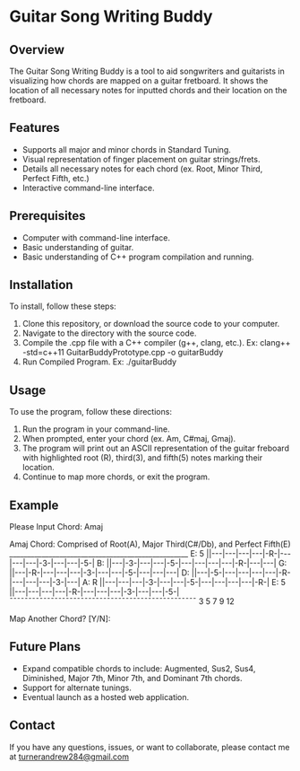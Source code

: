 # Guitar Song Writing Buddy

## Overview
The Guitar Song Writing Buddy is a tool to aid songwriters and guitarists in visualizing how chords are mapped on a guitar fretboard. It shows the location of all necessary notes for inputted chords and their location on the fretboard.

## Features
- Supports all major and minor chords in Standard Tuning.
- Visual representation of finger placement on guitar strings/frets.
- Details all necessary notes for each chord (ex. Root, Minor Third, Perfect Fifth, etc.)
- Interactive command-line interface.

## Prerequisites
- Computer with command-line interface.
- Basic understanding of guitar.
- Basic understanding of C++ program compilation and running.

## Installation
To install, follow these steps:

1. Clone this repository, or download the source code to your computer.
2. Navigate to the directory with the source code.
3. Compile the .cpp file with a C++ compiler (g++, clang, etc.).
    Ex:
     clang++ -std=c++11 GuitarBuddyPrototype.cpp -o guitarBuddy
4. Run Compiled Program.
    Ex:
      ./guitarBuddy
   
## Usage
To use the program, follow these directions:

1. Run the program in your command-line.
2. When prompted, enter your chord (ex. Am, C#maj, Gmaj).
3. The program will print out an ASCII representation of the guitar freboard with highlighted root (R), third(3), and fifth(5) notes marking their location.
4. Continue to map more chords, or exit the program.

## Example
Please Input Chord: Amaj

Amaj Chord: 
Comprised of Root(A), Major Third(C#/Db), and Perfect Fifth(E)
     __________________________________________________
E: 5 ||---|---|---|---|-R-|---|---|---|-3-|---|---|-5-|
B:   ||---|-3-|---|---|-5-|---|---|---|---|-R-|---|---|
G:   ||---|-R-|---|---|---|-3-|---|---|-5-|---|---|---|
D:   ||---|-5-|---|---|---|---|-R-|---|---|---|-3-|---|
A: R ||---|---|---|-3-|---|---|-5-|---|---|---|---|-R-|
E: 5 ||---|---|---|---|-R-|---|---|---|-3-|---|---|-5-|
     ¯¯¯¯¯¯¯¯¯¯¯¯¯¯¯¯¯¯¯¯¯¯¯¯¯¯¯¯¯¯¯¯¯¯¯¯¯¯¯¯¯¯¯¯¯¯¯¯¯¯
                3       5       7       9          12

Map Another Chord? [Y/N]:

## Future Plans
- Expand compatible chords to include: Augmented, Sus2, Sus4, Diminished, Major 7th, Minor 7th, and Dominant 7th chords.
- Support for alternate tunings.
- Eventual launch as a hosted web application.

## Contact
If you have any questions, issues, or want to collaborate, please contact me at turnerandrew284@gmail.com
